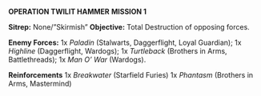 **OPERATION TWILIT HAMMER**
**MISSION 1**

**Sitrep:** None/”Skirmish”
**Objective:** Total Destruction of opposing forces.

**Enemy Forces:**
1x _Paladin_ (Stalwarts, Daggerflight, Loyal Guardian); 
1x _Highline_ (Daggerflight, Wardogs);
1x _Turtleback_ (Brothers in Arms, Battlethreads);
1x _Man O’ War_ (Wardogs).

**Reinforcements**
1x _Breakwater_ (Starfield Furies)
1x _Phantasm_ (Brothers in Arms, Mastermind)

